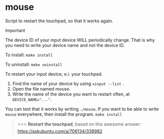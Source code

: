 # mouse

Script to restart the touchpad, so that it works again.

> [!IMPORTANT]
> The device ID of your input device WILL periodically change.
> That is why you need to write your device name and not the device ID.

To install: `make install`

To uninstall: `make uninstall`

To restart your input device, e.i. your touchpad.

1. Find the name of your device by using `xinput --list` .
2. Open the file named _mouse_.
3. Write the name of the device you want to restart often, at `DEVICE_NAME="..."`.

You can test that it works by writing `./mouse`. If you want to be able to write `mouse` everywhere,
then install the program. `make install`

> ⭐⭐⭐ **Restart the touchpad**, based on this awesome answer:
> https://askubuntu.com/a/706134/338982
